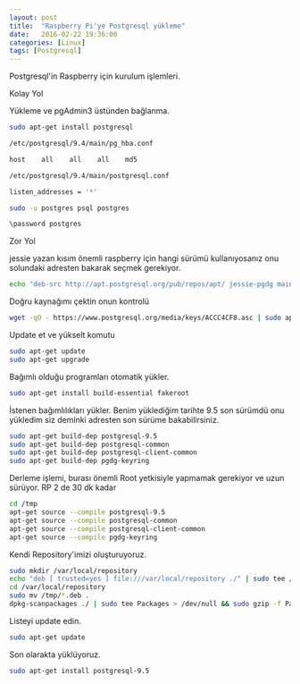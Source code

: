 ```yaml
---
layout: post
title:  "Raspberry Pi'ye Postgresql yükleme"
date:   2016-02-22 19:36:00
categories: [Linux]
tags: [Postgresql]
---
```


Postgresql'in Raspberry için kurulum işlemleri.

Kolay Yol

Yükleme ve pgAdmin3 üstünden bağlanma.

~~~ bash
sudo apt-get install postgresql

/etc/postgresql/9.4/main/pg_hba.conf

host    all    all    all    md5

/etc/postgresql/9.4/main/postgresql.conf

listen_addresses = '*'

sudo -u postgres psql postgres

\password postgres
~~~


Zor Yol

jessie yazan kısım önemli raspberry için hangi sürümü kullanıyosanız onu solundaki adresten bakarak seçmek gerekiyor.

~~~ bash
echo "deb-src http://apt.postgresql.org/pub/repos/apt/ jessie-pgdg main" | sudo tee /etc/apt/sources.list.d/pgdg.list
~~~

Doğru kaynağımı çektin onun kontrolü

~~~ bash
wget -qO - https://www.postgresql.org/media/keys/ACCC4CF8.asc | sudo apt-key add -
~~~

Update et ve yükselt komutu

~~~ bash
sudo apt-get update
sudo apt-get upgrade
~~~

Bağımlı olduğu programları otomatik yükler.

~~~ bash
sudo apt-get install build-essential fakeroot
~~~

İstenen bağımlılıkları yükler. Benim yüklediğim tarihte 9.5 son sürümdü onu yükledim siz deminki adresten son sürüme bakabilirsiniz.

~~~ bash
sudo apt-get build-dep postgresql-9.5
sudo apt-get build-dep postgresql-common
sudo apt-get build-dep postgresql-client-common
sudo apt-get build-dep pgdg-keyring
~~~

Derleme işlemi, burası önemli Root yetkisiyle yapmamak gerekiyor ve uzun sürüyor. RP 2 de 30 dk kadar

~~~ bash
cd /tmp
apt-get source --compile postgresql-9.5
apt-get source --compile postgresql-common
apt-get source --compile postgresql-client-common
apt-get source --compile pgdg-keyring
~~~

Kendi Repository'imizi oluşturuyoruz.

~~~ bash
sudo mkdir /var/local/repository
echo "deb [ trusted=yes ] file:///var/local/repository ./" | sudo tee /etc/apt/sources.list.d/my_own_repo.list
cd /var/local/repository
sudo mv /tmp/*.deb .
dpkg-scanpackages ./ | sudo tee Packages > /dev/null && sudo gzip -f Packages
~~~

Listeyi update edin.

~~~ bash
sudo apt-get update
~~~

Son olarakta yüklüyoruz.

~~~ bash
sudo apt-get install postgresql-9.5
~~~
